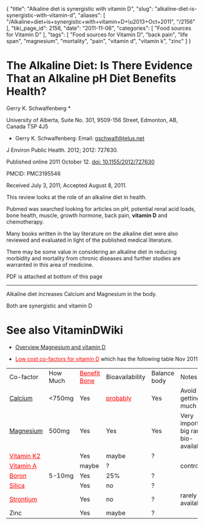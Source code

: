 {
    "title": "Alkaline diet is synergistic with vitamin D",
    "slug": "alkaline-diet-is-synergistic-with-vitamin-d",
    "aliases": [
        "/Alkaline+diet+is+synergistic+with+vitamin+D+\u2013+Oct+2011",
        "/2156"
    ],
    "tiki_page_id": 2156,
    "date": "2011-11-06",
    "categories": [
        "Food sources for Vitamin D"
    ],
    "tags": [
        "Food sources for Vitamin D",
        "back pain",
        "life span",
        "magnesium",
        "mortality",
        "pain",
        "vitamin d",
        "vitamin k",
        "zinc"
    ]
}


# The Alkaline Diet: Is There Evidence That an Alkaline pH Diet Benefits Health?

Gerry K. Schwalfenberg *

University of Alberta, Suite No. 301, 9509-156 Street, Edmonton, AB, Canada T5P 4J5

* Gerry K. Schwalfenberg: Email: gschwalf@telus.net

J Environ Public Health. 2012; 2012: 727630.

Published online 2011 October 12. [doi:  10.1155/2012/727630](https://doi.org/10.1155/2012/727630)

PMCID: PMC3195546

Received July 3, 2011; Accepted August 8, 2011.

This review looks at the role of an alkaline diet in health. 

Pubmed was searched looking for articles on pH, potential renal acid loads, bone health, muscle, growth hormone, back pain,  **vitamin D**  and chemotherapy. 

Many books written in the lay literature on the alkaline diet were also reviewed and evaluated in light of the published medical literature. 

There may be some value in considering an alkaline diet in reducing morbidity and mortality from chronic diseases and further studies are warranted in this area of medicine.

PDF is attached at bottom of this page

- - - - - - - 

Alkaline diet increases Calcium and Magnesium in the body.

Both are synergistic and vitamin D

# See also VitaminDWiki

* [Overview Magnesium and vitamin D](/posts/overview-magnesium-and-vitamin-d)

* <a href="/posts/low-cost-co-factors-for-vitamin-d" style="color: red; text-decoration: underline;" title="This link has an unknown page_id: 1270">Low cost co-factors for vitamin D</a> which has the following table Nov 2011

| | | | | | |
| --- | --- | --- | --- | --- | --- |
| Co-factor | How Much | <a href="/posts/benefit-bone" style="color: red; text-decoration: underline;" title="This link has an unknown page_id: 1344">Benefit Bone</a> | Bioavailability | Balance body  | Notes |
| [Calcium](https://www.VitaminDWiki.com/tiki-browse_categories.php?parentId=53&sort_mode=created_desc) | <750mg | Yes | <a href="/posts/probably" style="color: red; text-decoration: underline;" title="This link has an unknown page_id: 1446">probably</a> | Yes    | Avoid getting too much |
| [Magnesium](https://www.VitaminDWiki.com/tiki-browse_categories.php?parentId=54&sort_mode=created_desc) | 500mg | Yes | Yes | Yes   | Very important, big range in bio-availability |
| <a href="/posts/vitamin-k2" style="color: red; text-decoration: underline;" title="This link has an unknown page_id: 765">Vitamin K2</a> |  | Yes | maybe  | ?    |  |
| <a href="/posts/vitamin-a" style="color: red; text-decoration: underline;" title="This link has an unknown page_id: 1240">Vitamin A</a> |  | maybe | ? |  | controversy   |
| <a href="/posts/boron" style="color: red; text-decoration: underline;" title="This link has an unknown page_id: 1084">Boron</a> | 5-10mg   | Yes | 25% | ?  |  |
| <a href="/posts/silica" style="color: red; text-decoration: underline;" title="This link has an unknown page_id: 1506">Silica</a> |  | Yes | no | ?   |  |
| <a href="/posts/strontium" style="color: red; text-decoration: underline;" title="This link has an unknown page_id: 1272">Strontium</a> |  | Yes  | no | ?  | rarely available   |
| Zinc  |  | Yes | maybe | ? |  |